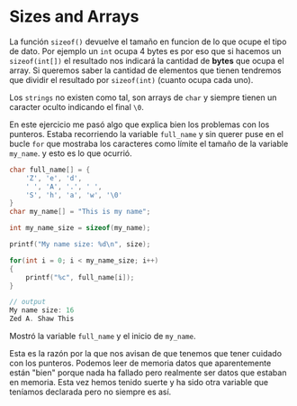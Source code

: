 # Sizes and Arrays

La función `sizeof()` devuelve el tamaño en funcion de lo que ocupe el tipo de dato.
Por ejemplo un `int` ocupa 4 bytes es por eso que si hacemos un `sizeof(int[])` el
resultado nos indicará la cantidad de __bytes__ que ocupa el array. Si queremos saber
la cantidad de elementos que tienen tendremos que dividir el resultado por `sizeof(int)`
(cuanto ocupa cada uno).

Los `strings` no existen como tal, son arrays de `char` y siempre tienen un caracter
oculto indicando el final `\0`.

En este ejercicio me pasó algo que explica bien los problemas con los punteros. Estaba
recorriendo la variable `full_name` y sin querer puse en el bucle `for` que mostraba
los caracteres como límite el tamaño de la variable `my_name`. y esto es lo que ocurrió.

```c
char full_name[] = {
    'Z', 'e', 'd',
    ' ', 'A', '.', ' ',
    'S', 'h', 'a', 'w', '\0'
}
char my_name[] = "This is my name";

int my_name_size = sizeof(my_name);

printf("My name size: %d\n", size);

for(int i = 0; i < my_name_size; i++)
{
    printf("%c", full_name[i]);
}

// output
My name size: 16
Zed A. Shaw This
```

Mostró la variable `full_name` y el inicio de `my_name`.

Esta es la razón por la que nos avisan de que tenemos que tener cuidado con los
punteros. Podemos leer de memoria datos que aparentemente están "bien" porque nada
ha fallado pero realmente ser datos que estaban en memoria. Esta vez hemos tenido
suerte y ha sido otra variable que teníamos declarada pero no siempre es así.
